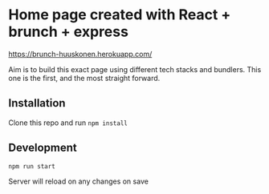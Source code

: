 # Home page created with React + brunch + express

https://brunch-huuskonen.herokuapp.com/

Aim is to build this exact page using different tech stacks and bundlers.
This one is the first, and the most straight forward.

## Installation

Clone this repo and run `npm install`

## Development

`npm run start`

Server will reload on any changes on save



